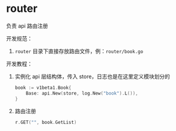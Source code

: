 # router

负责 api 路由注册

开发规范：

1. `router` 目录下直接存放路由文件，例：`router/book.go`

开发教程：

1. 实例化 api 层结构体，传入 store，日志也是在这里定义模块划分的

   ```go
   book := v1beta1.Book{
       Base: api.New(store, log.New("book").L()),
   }
   ```

   

2. 路由注册

   ```go
   r.GET("", book.GetList)
   ```